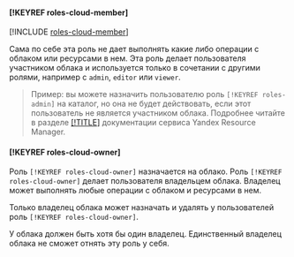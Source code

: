 #### [!KEYREF roles-cloud-member]

[!INCLUDE [roles-cloud-member](roles-cloud-member.md)]

Сама по себе эта роль не дает выполнять какие либо операции с облаком или ресурсами в нем. Эта роль делает пользователя участником облака и используется только в сочетании с другими ролями, например с `admin`, `editor` или `viewer`.

>Пример: вы можете назначить пользователю роль `[!KEYREF roles-admin]` на каталог, но она не будет действовать, если этот пользователь не является участником облака. Подробнее читайте в разделе [[!TITLE]](../resource-manager/concepts/resources-hierarchy.md) документации сервиса Yandex Resource Manager.

#### [!KEYREF roles-cloud-owner]

Роль `[!KEYREF roles-cloud-owner]` назначается на облако. Роль `[!KEYREF roles-cloud-owner]` делает пользователя владельцем облака. Владелец может выполнять любые операции с облаком и ресурсами в нем.

Только владелец облака может назначать и удалять у пользователей роль `[!KEYREF roles-cloud-owner]`.

У облака должен быть хотя бы один владелец. Единственный владелец облака не сможет отнять эту роль у себя.